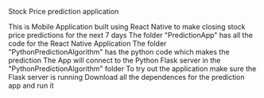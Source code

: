 Stock Price prediction application

This is Mobile Application built using React Native to make closing stock price predictions for the next 7 days
The folder "PredictionApp" has all the code for the React Native Application
The folder "PythonPredictionAlgorithm" has the python code which makes the prediction
The App will connect to the Python Flask server in the "PythonPredictionAlgorithm" folder
To try out the application make sure the Flask server is running
Download all the dependences for the prediction app and run it 
